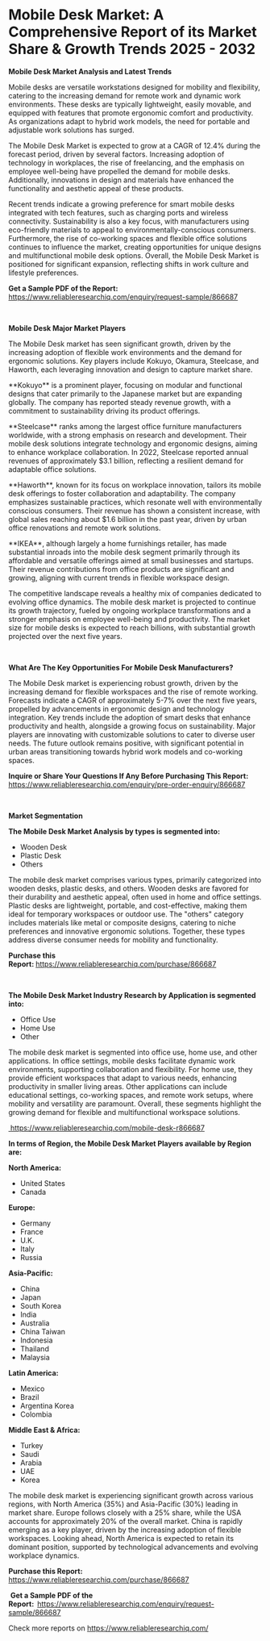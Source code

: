 <p><h1>Mobile Desk Market: A Comprehensive Report of its Market Share & Growth Trends 2025 - 2032</h1></p><p><strong>Mobile Desk Market Analysis and Latest Trends</strong></p>
<p><p>Mobile desks are versatile workstations designed for mobility and flexibility, catering to the increasing demand for remote work and dynamic work environments. These desks are typically lightweight, easily movable, and equipped with features that promote ergonomic comfort and productivity. As organizations adapt to hybrid work models, the need for portable and adjustable work solutions has surged.</p><p>The Mobile Desk Market is expected to grow at a CAGR of 12.4% during the forecast period, driven by several factors. Increasing adoption of technology in workplaces, the rise of freelancing, and the emphasis on employee well-being have propelled the demand for mobile desks. Additionally, innovations in design and materials have enhanced the functionality and aesthetic appeal of these products.</p><p>Recent trends indicate a growing preference for smart mobile desks integrated with tech features, such as charging ports and wireless connectivity. Sustainability is also a key focus, with manufacturers using eco-friendly materials to appeal to environmentally-conscious consumers. Furthermore, the rise of co-working spaces and flexible office solutions continues to influence the market, creating opportunities for unique designs and multifunctional mobile desk options. Overall, the Mobile Desk Market is positioned for significant expansion, reflecting shifts in work culture and lifestyle preferences.</p></p>
<p><strong>Get a Sample PDF of the Report:&nbsp;</strong> <a href="https://www.reliableresearchiq.com/enquiry/request-sample/866687?utm_campaign=2173&utm_medium=2&utm_source=Github&utm_content=ia&utm_term=07022025&utm_id=mobile-desk">https://www.reliableresearchiq.com/enquiry/request-sample/866687</a></p>
<p>&nbsp;</p>
<p><strong>Mobile Desk Major Market Players</strong></p>
<p><p>The Mobile Desk market has seen significant growth, driven by the increasing adoption of flexible work environments and the demand for ergonomic solutions. Key players include Kokuyo, Okamura, Steelcase, and Haworth, each leveraging innovation and design to capture market share.</p><p>**Kokuyo** is a prominent player, focusing on modular and functional designs that cater primarily to the Japanese market but are expanding globally. The company has reported steady revenue growth, with a commitment to sustainability driving its product offerings.</p><p>**Steelcase** ranks among the largest office furniture manufacturers worldwide, with a strong emphasis on research and development. Their mobile desk solutions integrate technology and ergonomic designs, aiming to enhance workplace collaboration. In 2022, Steelcase reported annual revenues of approximately $3.1 billion, reflecting a resilient demand for adaptable office solutions.</p><p>**Haworth**, known for its focus on workplace innovation, tailors its mobile desk offerings to foster collaboration and adaptability. The company emphasizes sustainable practices, which resonate well with environmentally conscious consumers. Their revenue has shown a consistent increase, with global sales reaching about $1.6 billion in the past year, driven by urban office renovations and remote work solutions.</p><p>**IKEA**, although largely a home furnishings retailer, has made substantial inroads into the mobile desk segment primarily through its affordable and versatile offerings aimed at small businesses and startups. Their revenue contributions from office products are significant and growing, aligning with current trends in flexible workspace design.</p><p>The competitive landscape reveals a healthy mix of companies dedicated to evolving office dynamics. The mobile desk market is projected to continue its growth trajectory, fueled by ongoing workplace transformations and a stronger emphasis on employee well-being and productivity. The market size for mobile desks is expected to reach billions, with substantial growth projected over the next five years.</p></p>
<p>&nbsp;</p>
<p><strong>What Are The Key Opportunities For Mobile Desk Manufacturers?</strong></p>
<p><p>The Mobile Desk market is experiencing robust growth, driven by the increasing demand for flexible workspaces and the rise of remote working. Forecasts indicate a CAGR of approximately 5-7% over the next five years, propelled by advancements in ergonomic design and technology integration. Key trends include the adoption of smart desks that enhance productivity and health, alongside a growing focus on sustainability. Major players are innovating with customizable solutions to cater to diverse user needs. The future outlook remains positive, with significant potential in urban areas transitioning towards hybrid work models and co-working spaces.</p></p>
<p><strong>Inquire or Share Your Questions If Any Before Purchasing This Report:</strong> <a href="https://www.reliableresearchiq.com/enquiry/pre-order-enquiry/866687?utm_campaign=2173&utm_medium=2&utm_source=Github&utm_content=ia&utm_term=07022025&utm_id=mobile-desk">https://www.reliableresearchiq.com/enquiry/pre-order-enquiry/866687</a></p>
<p>&nbsp;</p>
<p><strong>Market Segmentation</strong></p>
<p><strong>The Mobile Desk Market Analysis by types is segmented into:</strong></p>
<p><ul><li>Wooden Desk</li><li>Plastic Desk</li><li>Others</li></ul></p>
<p><p>The mobile desk market comprises various types, primarily categorized into wooden desks, plastic desks, and others. Wooden desks are favored for their durability and aesthetic appeal, often used in home and office settings. Plastic desks are lightweight, portable, and cost-effective, making them ideal for temporary workspaces or outdoor use. The "others" category includes materials like metal or composite designs, catering to niche preferences and innovative ergonomic solutions. Together, these types address diverse consumer needs for mobility and functionality.</p></p>
<p><strong>Purchase this Report:&nbsp;</strong><a href="https://www.reliableresearchiq.com/purchase/866687?utm_campaign=2173&utm_medium=2&utm_source=Github&utm_content=ia&utm_term=07022025&utm_id=mobile-desk">https://www.reliableresearchiq.com/purchase/866687</a></p>
<p>&nbsp;</p>
<p><strong>The Mobile Desk Market Industry Research by Application is segmented into:</strong></p>
<p><ul><li>Office Use</li><li>Home Use</li><li>Other</li></ul></p>
<p><p>The mobile desk market is segmented into office use, home use, and other applications. In office settings, mobile desks facilitate dynamic work environments, supporting collaboration and flexibility. For home use, they provide efficient workspaces that adapt to various needs, enhancing productivity in smaller living areas. Other applications can include educational settings, co-working spaces, and remote work setups, where mobility and versatility are paramount. Overall, these segments highlight the growing demand for flexible and multifunctional workspace solutions.</p></p>
<p><a href="https://www.reliableresearchiq.com/mobile-desk-r866687?utm_campaign=2173&utm_medium=2&utm_source=Github&utm_content=ia&utm_term=07022025&utm_id=mobile-desk">&nbsp;https://www.reliableresearchiq.com/mobile-desk-r866687</a></p>
<p><strong>In terms of Region, the Mobile Desk Market Players available by Region are:</strong></p>
<p>
    <p> <strong> North America: </strong>
        <ul>
            <li>United States</li>
            <li>Canada</li>
        </ul>
        </p> 
    <p> <strong> Europe: </strong>
        <ul>
            <li>Germany</li>
            <li>France</li>
            <li>U.K.</li>
            <li>Italy</li>
            <li>Russia</li>
        </ul>
        </p> 
    <p> <strong> Asia-Pacific: </strong>
        <ul>
            <li>China</li>
            <li>Japan</li>
            <li>South Korea</li>
            <li>India</li>
            <li>Australia</li>
            <li>China Taiwan</li>
            <li>Indonesia</li>
            <li>Thailand</li>
            <li>Malaysia</li>
        </ul>
        </p> 
    <p> <strong> Latin America: </strong>
        <ul>
            <li>Mexico</li>
            <li>Brazil</li>
            <li>Argentina Korea</li>
            <li>Colombia</li>
        </ul>
        </p> 
    <p> <strong> Middle East & Africa: </strong>
        <ul>
            <li>Turkey</li>
            <li>Saudi</li>
            <li>Arabia</li>
            <li>UAE</li>
            <li>Korea</li>
        </ul>
    </p>
    </p>
<p><p>The mobile desk market is experiencing significant growth across various regions, with North America (35%) and Asia-Pacific (30%) leading in market share. Europe follows closely with a 25% share, while the USA accounts for approximately 20% of the overall market. China is rapidly emerging as a key player, driven by the increasing adoption of flexible workspaces. Looking ahead, North America is expected to retain its dominant position, supported by technological advancements and evolving workplace dynamics.</p></p>
<p><strong>Purchase this Report: </strong><a href="https://www.reliableresearchiq.com/purchase/866687?utm_campaign=2173&utm_medium=2&utm_source=Github&utm_content=ia&utm_term=07022025&utm_id=mobile-desk">https://www.reliableresearchiq.com/purchase/866687</a></p>
<p>&nbsp;<strong>Get a Sample PDF of the Report:&nbsp;&nbsp;</strong><a href="https://www.reliableresearchiq.com/enquiry/request-sample/866687?utm_campaign=2173&utm_medium=2&utm_source=Github&utm_content=ia&utm_term=07022025&utm_id=mobile-desk">https://www.reliableresearchiq.com/enquiry/request-sample/866687</a></p>
<p><strong></strong></p>
<p>Check more reports on <a href="https://www.reliableresearchiq.com/?utm_campaign=2173&utm_medium=2&utm_source=Github&utm_content=ia&utm_term=07022025&utm_id=mobile-desk">https://www.reliableresearchiq.com/</a></p>
